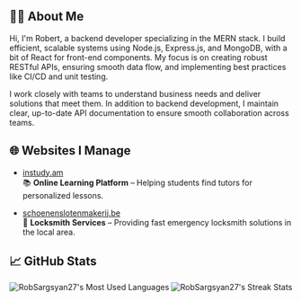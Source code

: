 ## 👨‍💻 About Me
Hi, I'm Robert, a backend developer specializing in the MERN stack. I build efficient, scalable systems using Node.js, Express.js, and MongoDB, with a bit of React for front-end components. My focus is on creating robust RESTful APIs, ensuring smooth data flow, and implementing best practices like CI/CD and unit testing. 

I work closely with teams to understand business needs and deliver solutions that meet them. In addition to backend development, I maintain clear, up-to-date API documentation to ensure smooth collaboration across teams.

## 🌐 Websites I Manage
- <a href="https://instudy.am" target="_blank">instudy.am</a> <br>
  📚 **Online Learning Platform** – Helping students find tutors for personalized lessons.

- <a href="https://schoenenslotenmakerij.be/" target="_blank">schoenenslotenmakerij.be</a> <br>
  🔐 **Locksmith Services** – Providing fast emergency locksmith solutions in the local area.

## 📈 GitHub Stats
<div align=center>
  <img src="https://github-readme-stats.vercel.app/api/top-langs?username=RobSargsyan27&theme=transparent&layout=donut&hide=css,html,scss&langs_count=8&border_radius=10&show_icons=true&locale=en" alt="RobSargsyan27's Most Used Languages" />
  <img src="https://github-readme-streak-stats.herokuapp.com/?user=RobSargsyan27&theme=transparent&count_private=true&border_radius=10&locale=en" alt="RobSargsyan27's Streak Stats" />
</div>
